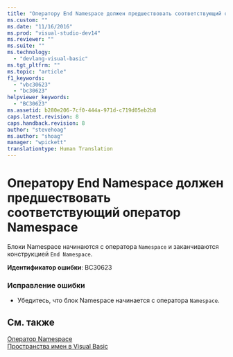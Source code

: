 ```yaml
---
title: "Оператору End Namespace должен предшествовать соответствующий оператор Namespace | Microsoft Docs"
ms.custom: ""
ms.date: "11/16/2016"
ms.prod: "visual-studio-dev14"
ms.reviewer: ""
ms.suite: ""
ms.technology: 
  - "devlang-visual-basic"
ms.tgt_pltfrm: ""
ms.topic: "article"
f1_keywords: 
  - "vbc30623"
  - "bc30623"
helpviewer_keywords: 
  - "BC30623"
ms.assetid: b280e206-7cf0-444a-971d-c719d05eb2b8
caps.latest.revision: 8
caps.handback.revision: 8
author: "stevehoag"
ms.author: "shoag"
manager: "wpickett"
translationtype: Human Translation
---
```

# Оператору End Namespace должен предшествовать соответствующий оператор Namespace
Блоки Namespace начинаются с оператора `Namespace` и заканчиваются конструкцией `End Namespace`.  
  
 **Идентификатор ошибки**: BC30623  
  
### Исправление ошибки  
  
-   Убедитесь, что блок Namespace начинается с оператора `Namespace`.  
  
## См. также  
 [Оператор Namespace](../../visual-basic/language-reference/statements/namespace-statement.md)   
 [Пространства имен в Visual Basic](../../visual-basic/programming-guide/program-structure/namespaces.md)